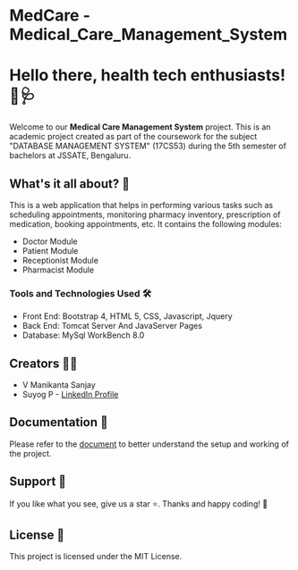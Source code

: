 # MedCare - Medical_Care_Management_System 
# Hello there, health tech enthusiasts! 👋🩺

Welcome to our **Medical Care Management System** project. This is an academic project created as part of the coursework for the subject "DATABASE MANAGEMENT SYSTEM" (17CS53) during the 5th semester of bachelors at JSSATE, Bengaluru.


## What's it all about? 🤔

This is a web application that helps in performing various tasks such as scheduling appointments, monitoring pharmacy inventory, prescription of medication, booking appointments, etc. It contains the following modules:

- Doctor Module
- Patient Module
- Receptionist Module
- Pharmacist Module

### Tools and Technologies Used 🛠️

- Front End: Bootstrap 4, HTML 5, CSS, Javascript, Jquery
- Back End: Tomcat Server And JavaServer Pages
- Database: MySql WorkBench 8.0

## Creators 👨‍💻

- V Manikanta Sanjay
- Suyog P - [LinkedIn Profile](https://www.linkedin.com/in/suyog-p-a85aa51aa/)

## Documentation 📖

Please refer to the [document](https://github.com/ManikantaSanjay/Medical_Care_Management_System/blob/master/oDBMS.pdf) to better understand the setup and working of the project.


## Support 🙌

If you like what you see, give us a star ⭐. Thanks and happy coding! 🚀

## License 📄

This project is licensed under the MIT License.

